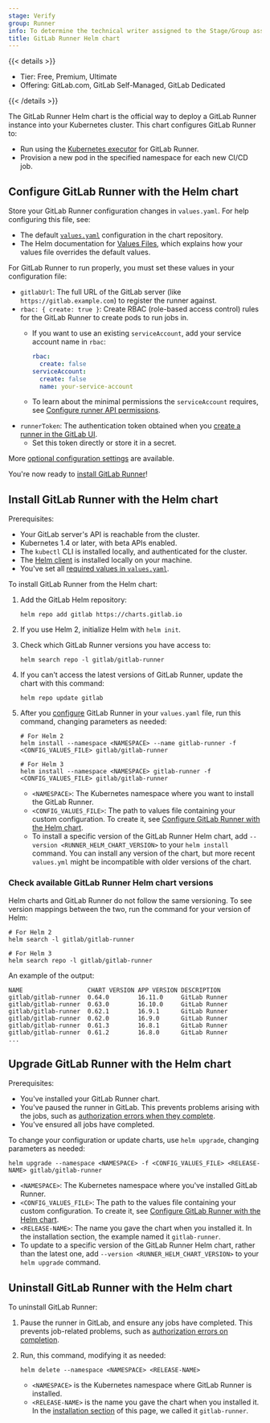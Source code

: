 ```yaml
---
stage: Verify
group: Runner
info: To determine the technical writer assigned to the Stage/Group associated with this page, see https://handbook.gitlab.com/handbook/product/ux/technical-writing/#assignments
title: GitLab Runner Helm chart
---
```


{{< details >}}

- Tier: Free, Premium, Ultimate
- Offering: GitLab.com, GitLab Self-Managed, GitLab Dedicated

{{< /details >}}

The GitLab Runner Helm chart is the official way to deploy a GitLab Runner instance into your Kubernetes cluster.
This chart configures GitLab Runner to:

- Run using the [Kubernetes executor](../executors/kubernetes/_index.md) for GitLab Runner.
- Provision a new pod in the specified namespace for each new CI/CD job.

## Configure GitLab Runner with the Helm chart

Store your GitLab Runner configuration changes in `values.yaml`. For help configuring this file, see:

- The default [`values.yaml`](https://gitlab.com/gitlab-org/charts/gitlab-runner/blob/main/values.yaml)
  configuration in the chart repository.
- The Helm documentation for [Values Files](https://helm.sh/docs/chart_template_guide/values_files/), which explains
  how your values file overrides the default values.

For GitLab Runner to run properly, you must set these values in your configuration file:

- `gitlabUrl`: The full URL of the GitLab server (like `https://gitlab.example.com`) to register the runner against.
- `rbac: { create: true }`: Create RBAC (role-based access control) rules for the GitLab Runner to create
  pods to run jobs in.
  - If you want to use an existing `serviceAccount`, add your service account name in `rbac`:

    ```yaml
    rbac:
      create: false
    serviceAccount:
      create: false
      name: your-service-account
    ```
    
  - To learn about the minimal permissions the `serviceAccount` requires, see
    [Configure runner API permissions](../executors/kubernetes/_index.md#configure-runner-api-permissions).
- `runnerToken`: The authentication token obtained when you
  [create a runner in the GitLab UI](https://docs.gitlab.com/ci/runners/runners_scope/#create-an-instance-runner-with-a-runner-authentication-token).
  - Set this token directly or store it in a secret.

More [optional configuration settings](kubernetes_helm_chart_configuration.md) are available.

You're now ready to [install GitLab Runner](#install-gitlab-runner-with-the-helm-chart)!

## Install GitLab Runner with the Helm chart

Prerequisites:

- Your GitLab server's API is reachable from the cluster.
- Kubernetes 1.4 or later, with beta APIs enabled.
- The `kubectl` CLI is installed locally, and authenticated for the cluster.
- The [Helm client](https://helm.sh/docs/using_helm/#installing-the-helm-client) is installed locally on your machine.
- You've set all [required values in `values.yaml`](#configure-gitlab-runner-with-the-helm-chart).

To install GitLab Runner from the Helm chart:

1. Add the GitLab Helm repository:

   ```shell
   helm repo add gitlab https://charts.gitlab.io
   ```

1. If you use Helm 2, initialize Helm with `helm init`.
1. Check which GitLab Runner versions you have access to:

   ```shell
   helm search repo -l gitlab/gitlab-runner
   ```

1. If you can't access the latest versions of GitLab Runner, update the chart with this command:

   ```shell
   helm repo update gitlab
   ```

1. After you [configure](#configure-gitlab-runner-with-the-helm-chart) GitLab Runner in your `values.yaml` file,
   run this command, changing parameters as needed:

   ```shell
   # For Helm 2
   helm install --namespace <NAMESPACE> --name gitlab-runner -f <CONFIG_VALUES_FILE> gitlab/gitlab-runner

   # For Helm 3
   helm install --namespace <NAMESPACE> gitlab-runner -f <CONFIG_VALUES_FILE> gitlab/gitlab-runner
   ```

   - `<NAMESPACE>`: The Kubernetes namespace where you want to install the GitLab Runner.
   - `<CONFIG_VALUES_FILE>`: The path to values file containing your custom configuration. To create it, see
     [Configure GitLab Runner with the Helm chart](#configure-gitlab-runner-with-the-helm-chart).
   - To install a specific version of the GitLab Runner Helm chart, add `--version <RUNNER_HELM_CHART_VERSION>`
     to your `helm install` command. You can install any version of the chart, but more recent `values.yml` might
     be incompatible with older versions of the chart.

### Check available GitLab Runner Helm chart versions

Helm charts and GitLab Runner do not follow the same versioning. To see version mappings
between the two, run the command for your version of Helm:

```shell
# For Helm 2
helm search -l gitlab/gitlab-runner

# For Helm 3
helm search repo -l gitlab/gitlab-runner
```

An example of the output:

```plaintext
NAME                  CHART VERSION APP VERSION DESCRIPTION
gitlab/gitlab-runner  0.64.0        16.11.0     GitLab Runner
gitlab/gitlab-runner  0.63.0        16.10.0     GitLab Runner
gitlab/gitlab-runner  0.62.1        16.9.1      GitLab Runner
gitlab/gitlab-runner  0.62.0        16.9.0      GitLab Runner
gitlab/gitlab-runner  0.61.3        16.8.1      GitLab Runner
gitlab/gitlab-runner  0.61.2        16.8.0      GitLab Runner
...
```

## Upgrade GitLab Runner with the Helm chart

Prerequisites:

- You've installed your GitLab Runner chart.
- You've paused the runner in GitLab. This prevents problems arising with the jobs, such as
  [authorization errors when they complete](../faq/_index.md#helm-chart-error--unauthorized).
- You've ensured all jobs have completed.

To change your configuration or update charts, use `helm upgrade`, changing parameters as needed:

```shell
helm upgrade --namespace <NAMESPACE> -f <CONFIG_VALUES_FILE> <RELEASE-NAME> gitlab/gitlab-runner
```

- `<NAMESPACE>`: The Kubernetes namespace where you've installed GitLab Runner.
- `<CONFIG_VALUES_FILE>`: The path to the values file containing your custom configuration. To create it, see
  [Configure GitLab Runner with the Helm chart](#configure-gitlab-runner-with-the-helm-chart).
- `<RELEASE-NAME>`: The name you gave the chart when you installed it.
  In the installation section, the example named it `gitlab-runner`.
- To update to a specific version of the GitLab Runner Helm chart, rather than the latest one, add
  `--version <RUNNER_HELM_CHART_VERSION>` to your `helm upgrade` command.

## Uninstall GitLab Runner with the Helm chart

To uninstall GitLab Runner:

1. Pause the runner in GitLab, and ensure any jobs have completed. This prevents job-related problems, such as
   [authorization errors on completion](../faq/_index.md#helm-chart-error--unauthorized).
1. Run, this command, modifying it as needed:

   ```shell
   helm delete --namespace <NAMESPACE> <RELEASE-NAME>
   ```

   - `<NAMESPACE>` is the Kubernetes namespace where GitLab Runner is installed.
   - `<RELEASE-NAME>` is the name you gave the chart when you installed it.
     In the [installation section](#install-gitlab-runner-with-the-helm-chart) of this page, we called it `gitlab-runner`.
